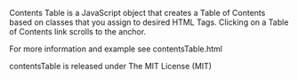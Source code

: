Contents Table is a JavaScript object that creates a Table of Contents based on classes that you assign to desired HTML Tags. Clicking on a Table of Contents link scrolls to the anchor.

For more information and example see contentsTable.html

contentsTable is released under The MIT License (MIT)
